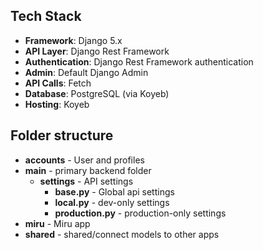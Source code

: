 ## Tech Stack
- **Framework**: Django 5.x
- **API Layer**: Django Rest Framework
- **Authentication**: Django Rest Framework authentication
- **Admin**: Default Django Admin
- **API Calls**: Fetch
- **Database**: PostgreSQL (via Koyeb)
- **Hosting**: Koyeb

## Folder structure
- **accounts** - User and profiles
- **main** - primary backend folder
	- **settings** - API settings
		- **base.py** - Global api settings
		- **local.py** - dev-only settings
		- **production.py** - production-only settings
- **miru** - Miru app
- **shared** - shared/connect models to other apps